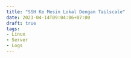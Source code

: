 ```yaml
---
title: "SSH Ke Mesin Lokal Dengan Tailscale"
date: 2023-04-14T09:04:06+07:00
draft: true
tags:
- Linux
- Server
- Logs
---
```


